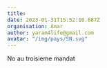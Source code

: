 ```yaml
---
title: 
date: 2023-01-31T15:52:10.687Z
organisation: Amar 
author: yaram4life@gmail.com
avatar: "/img/pays/SN.svg"
---
```


No au troisieme mandat